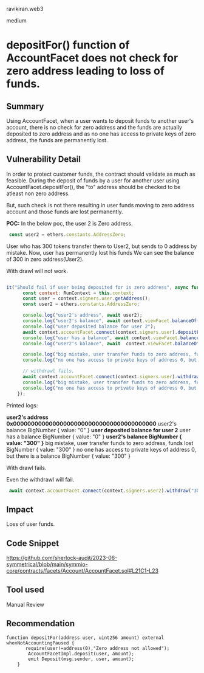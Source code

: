 ravikiran.web3

medium

# depositFor() function of AccountFacet does not check for zero address leading to loss of funds.

## Summary
Using AccountFacet, when a user wants to deposit funds to another user's account, there is no check for zero address and the funds are actually deposited to zero address and as no one has access to private keys of zero address, the funds are permanently lost.

## Vulnerability Detail
In order to protect customer funds, the contract should validate as much as feasible. 
During the deposit of funds by a user for another user using AccountFacet.depositFor(), the "to" address should be checked to be atleast non zero address.

But, such check is not there resulting in user funds moving to zero address account and those funds are lost permanently.


**POC:**
In the below poc, the user 2 is Zero address.
```javascript
 const user2 = ethers.constants.AddressZero;
```
User who has 300 tokens transfer them to User2, but sends to 0 address by mistake. Now,  user has permanently lost his funds
We can see the balance of 300 in zero address(User2).

With drawl will not work.
```javascript

it("Should fail if user being deposited for is zero address", async function() {
      const context: RunContext = this.context;
      const user = context.signers.user.getAddress();
      const user2 = ethers.constants.AddressZero;

      console.log("user2's address", await user2);
      console.log("user2's balance", await context.viewFacet.balanceOf(user2));
      console.log("user deposited balance for user 2");
      await context.accountFacet.connect(context.signers.user).depositFor(user2, "300");
      console.log("user has a balance", await context.viewFacet.balanceOf(user));
      console.log("user2's balance", await  context.viewFacet.balanceOf(user2));

      console.log("big mistake, user transfer funds to zero address, funds lost",await context.viewFacet.balanceOf(user2));
      console.log("no one has access to private keys of address 0, but there is a balance",await context.viewFacet.balanceOf(user2));

      // withdrawl fails.
      await context.accountFacet.connect(context.signers.user).withdrawTo(user2, "300");
      console.log("big mistake, user transfer funds to zero address, funds lost",await context.viewFacet.balanceOf(user2));
      console.log("no one has access to private keys of address 0, but there is a balance",await context.viewFacet.balanceOf(user2));
    });

```

Printed logs:

**user2's address 0x0000000000000000000000000000000000000000**
user2's balance BigNumber { value: "0" }
**user deposited balance for user 2**
user has a balance BigNumber { value: "0" }
**user2's balance BigNumber { value: "300" }**
big mistake, user transfer funds to zero address, funds lost BigNumber { value: "300" }
no one has access to private keys of address 0, but there is a balance BigNumber { value: "300" }

With drawl fails.

Even the withdrawl will fail.
```javascript
 await context.accountFacet.connect(context.signers.user2).withdraw("300");
```

## Impact
Loss of user funds.

## Code Snippet

https://github.com/sherlock-audit/2023-06-symmetrical/blob/main/symmio-core/contracts/facets/Account/AccountFacet.sol#L21C1-L23

## Tool used

Manual Review

## Recommendation

```solidity
function depositFor(address user, uint256 amount) external whenNotAccountingPaused {
       require(user!=address(0),"Zero address not allowed");
        AccountFacetImpl.deposit(user, amount);
        emit Deposit(msg.sender, user, amount);
    }
```
